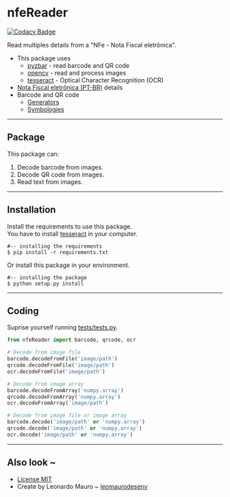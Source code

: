 # nfeReader
[![Codacy Badge](https://app.codacy.com/project/badge/Grade/63503e41c3b047858be4c86445f5e286)](https://www.codacy.com/manual/leomaurodesenv/multiple-nfe-reader?utm_source=github.com&amp;utm_medium=referral&amp;utm_content=leomaurodesenv/multiple-nfe-reader&amp;utm_campaign=Badge_Grade)
   
Read multiples details from a "NFe - Nota Fiscal eletrônica".   
-   This package uses 
    -   [pyzbar](https://github.com/NaturalHistoryMuseum/pyzbar) - read barcode and QR code 
    -   [opencv](https://github.com/skvark/opencv-python) - read and process images   
    -   [tesseract](https://github.com/tesseract-ocr/tesseract/wiki) - Optical Character Recognition (OCR)   
-   [Nota Fiscal eletrônica (PT-BR)](https://bomcontrole.com.br/cupom-fiscal-eletronico-sat/) details 
-   Barcode and QR code
    -   [Generators](https://barcode.tec-it.com/en/Code128)
    -   [Symbologies](https://www.tec-it.com/en/support/knowbase/barcode-overview/linear/Default.aspx)

---
## Package

This package can:
1.  Decode barcode from images.
2.  Decode QR code from images.
3.  Read text from images.

---
## Installation

Install the requirements to use this package.   
You have to install [tesseract](https://github.com/tesseract-ocr/tesseract/wiki) in your computer.   

```shell
#-- installing the requirements
$ pip install -r requirements.txt
```

Or install this package in your environment.   

```shell
#-- installing the package
$ python setup.py install
```

---
## Coding

Suprise yourself running [tests/tests.py](tests/tests.py).   
```python
from nfeReader import barcode, qrcode, ocr

# Decode from image file
barcode.decodeFromFile('image/path')
qrcode.decodeFromFile('image/path')
ocr.decodeFromFile('image/path')

# Decode from image array
barcode.decodeFromArray('numpy.array')
qrcode.decodeFromArray('numpy.array')
ocr.decodeFromArray('image/path')

# Decode from image file or image array
barcode.decode('image/path' or 'numpy.array')
qrcode.decode('image/path' or 'numpy.array')
ocr.decode('image/path' or 'numpy.array')
```

---
## Also look ~

-   [License MIT](LICENSE)
-   Create by Leonardo Mauro ~ [leomaurodesenv](https://github.com/leomaurodesenv/)
